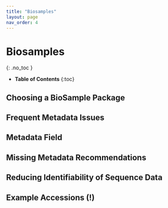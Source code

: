 ```yaml
---
title: "Biosamples"
layout: page
nav_order: 4
---
```


# Biosamples
{: .no_toc }

- **Table of Contents**
{:toc}

<!---
Sections start here
-->

## Choosing a BioSample Package 

## Frequent Metadata Issues 

## Metadata Field 

## Missing Metadata Recommendations 

## Reducing Identifiability of Sequence Data 

## Example Accessions (!) 